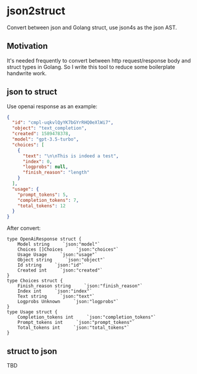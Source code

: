# json2struct

Convert between json and Golang struct, use json4s as the json AST.

## Motivation

It's needed frequently to convert between http request/response body and struct types in Golang.
So I write this tool to reduce some boilerplate handwrite work.

## json to struct

Use openai response as an example:

```json
{
  "id": "cmpl-uqkvlQyYK7bGYrRHQ0eXlWi7",
  "object": "text_completion",
  "created": 1589478378,
  "model": "gpt-3.5-turbo",
  "choices": [
    {
      "text": "\n\nThis is indeed a test",
      "index": 0,
      "logprobs": null,
      "finish_reason": "length"
    }
  ],
  "usage": {
    "prompt_tokens": 5,
    "completion_tokens": 7,
    "total_tokens": 12
  }
}
```

After convert:

```golang
type OpenAiResponse struct {
    Model string     `json:"model"`
    Choices []Choices     `json:"choices"`
    Usage Usage     `json:"usage"`
    Object string     `json:"object"`
    Id string     `json:"id"`
    Created int     `json:"created"`
}
type Choices struct {
    Finish_reason string     `json:"finish_reason"`
    Index int     `json:"index"`
    Text string     `json:"text"`
    Logprobs Unknown     `json:"logprobs"`
}
type Usage struct {
    Completion_tokens int     `json:"completion_tokens"`
    Prompt_tokens int     `json:"prompt_tokens"`
    Total_tokens int     `json:"total_tokens"`
}
```

## struct to json

TBD
